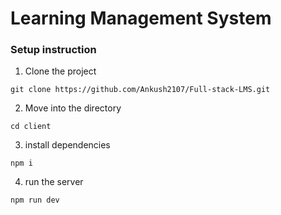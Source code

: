 # Learning Management System

### Setup instruction

1. Clone the project

```
git clone https://github.com/Ankush2107/Full-stack-LMS.git
```

2. Move into the directory

```
cd client
```

3. install dependencies

```
npm i
```

4. run the server

```
npm run dev
```